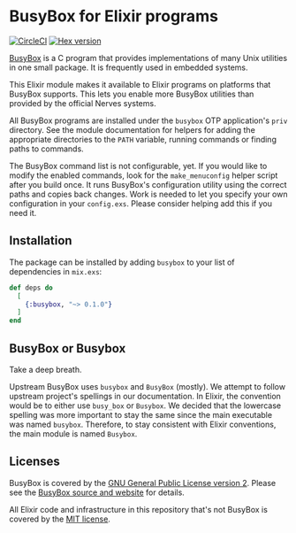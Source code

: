 # BusyBox for Elixir programs

[![CircleCI](https://circleci.com/gh/nerves-networking/elixir_busybox.svg?style=svg)](https://circleci.com/gh/nerves-networking/elixir_busybox)
[![Hex version](https://img.shields.io/hexpm/v/busybox.svg "Hex version")](https://hex.pm/packages/busybox)

[BusyBox](https://www.busybox.net/) is a C program that provides implementations
of many Unix utilities in one small package. It is frequently used in embedded
systems.

This Elixir module makes it available to Elixir programs on platforms that
BusyBox supports. This lets you enable more BusyBox utilities than provided by
the official Nerves systems.

All BusyBox programs are installed under the `busybox` OTP application's
`priv` directory. See the module documentation for helpers for adding the
appropriate directories to the `PATH` variable, running commands or finding
paths to commands.

The BusyBox command list is not configurable, yet. If you would like to modify
the enabled commands, look for the `make_menuconfig` helper script after you
build once. It runs BusyBox's configuration utility using the correct paths and
copies back changes. Work is needed to let you specify your own configuration in
your `config.exs`. Please consider helping add this if you need it.

## Installation

The package can be installed by adding `busybox` to your list of dependencies in
`mix.exs`:

```elixir
def deps do
  [
    {:busybox, "~> 0.1.0"}
  ]
end
```

## BusyBox or Busybox

Take a deep breath.

Upstream BusyBox uses `busybox` and `BusyBox` (mostly). We attempt to follow
upstream project's spellings in our documentation.  In Elixir, the convention
would be to either use `busy_box` or `Busybox`. We decided that the lowercase
spelling was more important to stay the same since the main executable was named
`busybox`. Therefore, to stay consistent with Elixir conventions, the main
module is named `Busybox`.

## Licenses

BusyBox is covered by the [GNU General Public License version
2](https://opensource.org/licenses/GPL-2.0). Please see the [BusyBox source and
website](https://www.busybox.net) for details.

All Elixir code and infrastructure in this repository that's not BusyBox is
covered by the [MIT license](https://opensource.org/licenses/MIT).
